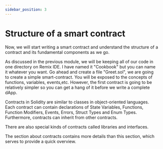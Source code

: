 ```yaml
---
sidebar_position: 3
---
```


# Structure of a smart contract

Now, we will start writing a smart contract and understand the structure of a contract and its fundamental components as we go.

As discussed in the previous module, we will be keeping all of our code in one directory on Remix IDE. I have named it "Cookbook" but you can name it whatever you want. Go ahead and create a file "Greet.sol", we are going to create a simple smart-contract. You will be exposed to the concepts of functions, variables, events,etc. However, the first contract is going to be relatively simpler so you can get a hang of it before we write a complete dApp.

Contracts in Solidity are similar to classes in object-oriented languages. Each contract can contain declarations of State Variables, Functions, Function Modifiers, Events, Errors, Struct Types and Enum Types. Furthermore, contracts can inherit from other contracts.

There are also special kinds of contracts called libraries and interfaces.

The section about contracts contains more details than this section, which serves to provide a quick overview.


